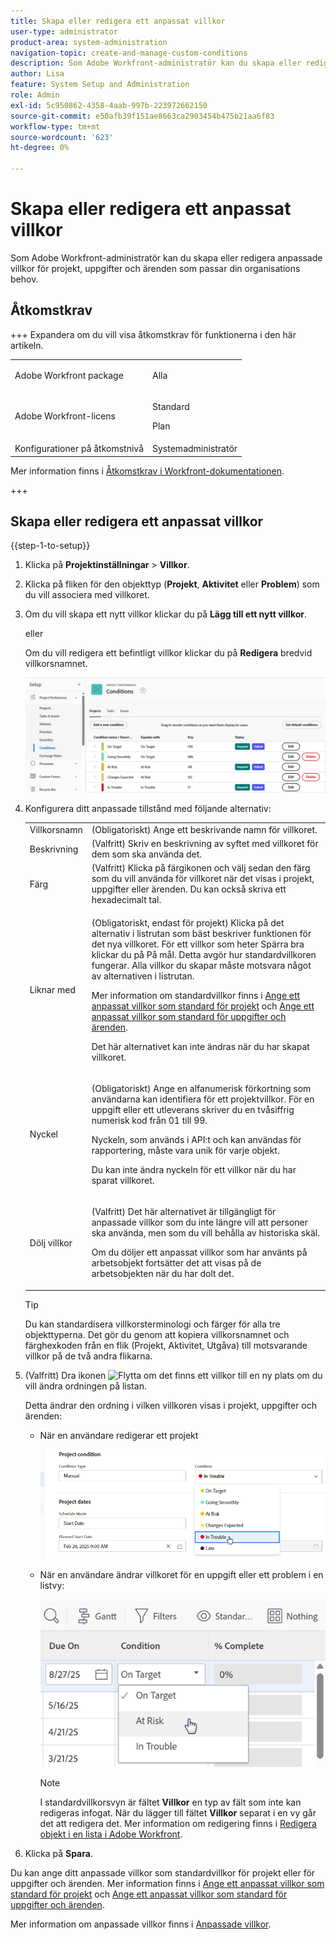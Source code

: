 ```yaml
---
title: Skapa eller redigera ett anpassat villkor
user-type: administrator
product-area: system-administration
navigation-topic: create-and-manage-custom-conditions
description: Som Adobe Workfront-administratör kan du skapa eller redigera anpassade villkor för projekt, uppgifter och ärenden som passar din organisations behov.
author: Lisa
feature: System Setup and Administration
role: Admin
exl-id: 5c950862-4358-4aab-997b-223972662150
source-git-commit: e50afb39f151ae8663ca2903454b475b21aa6f83
workflow-type: tm+mt
source-wordcount: '623'
ht-degree: 0%

---
```


# Skapa eller redigera ett anpassat villkor

Som Adobe Workfront-administratör kan du skapa eller redigera anpassade villkor för projekt, uppgifter och ärenden som passar din organisations behov.

## Åtkomstkrav

+++ Expandera om du vill visa åtkomstkrav för funktionerna i den här artikeln.

<table style="table-layout:auto"> 
 <col> 
 <col> 
 <tbody> 
  <tr> 
   <td>Adobe Workfront package</td> 
   <td><p>Alla</p></td> 
  </tr> 
  <tr> 
   <td>Adobe Workfront-licens</td> 
   <td><p>Standard</p>
       <p>Plan</p></td>
  </tr> 
  <tr> 
   <td>Konfigurationer på åtkomstnivå</td> 
   <td>Systemadministratör</td> 
  </tr> 
 </tbody> 
</table>

Mer information finns i [Åtkomstkrav i Workfront-dokumentationen](/help/quicksilver/administration-and-setup/add-users/access-levels-and-object-permissions/access-level-requirements-in-documentation.md).

+++

## Skapa eller redigera ett anpassat villkor

{{step-1-to-setup}}

1. Klicka på **Projektinställningar** > **Villkor**.

1. Klicka på fliken för den objekttyp (**Projekt**, **Aktivitet** eller **Problem**) som du vill associera med villkoret.

1. Om du vill skapa ett nytt villkor klickar du på **Lägg till ett nytt villkor**.

   eller

   Om du vill redigera ett befintligt villkor klickar du på **Redigera** bredvid villkorsnamnet.

   ![Redigera anpassat villkor](assets/custom-conditions-0825.png)

1. Konfigurera ditt anpassade tillstånd med följande alternativ:

   <table style="table-layout:auto"> 
    <col> 
    <col> 
    <tbody> 
     <tr> 
      <td>Villkorsnamn</td> 
      <td>(Obligatoriskt) Ange ett beskrivande namn för villkoret.</td> 
     </tr> 
     <tr> 
      <td>Beskrivning</td> 
      <td>(Valfritt) Skriv en beskrivning av syftet med villkoret för dem som ska använda det.</td> 
     </tr> 
     <tr> 
      <td>Färg</td> 
      <td>(Valfritt) Klicka på färgikonen och välj sedan den färg som du vill använda för villkoret när det visas i projekt, uppgifter eller ärenden. Du kan också skriva ett hexadecimalt tal.</td> 
     </tr> 
     <tr> 
      <td>Liknar med </td> 
      <td><p>(Obligatoriskt, endast för projekt) Klicka på det alternativ i listrutan som bäst beskriver funktionen för det nya villkoret. För ett villkor som heter Spärra bra klickar du på På mål. Detta avgör hur standardvillkoren fungerar. Alla villkor du skapar måste motsvara något av alternativen i listrutan.</p>
      <p>Mer information om standardvillkor finns i <a href="../../../administration-and-setup/customize-workfront/create-manage-custom-conditions/set-custom-condition-default-projects.md" class="MCXref xref">Ange ett anpassat villkor som standard för projekt</a> och <a href="../../../administration-and-setup/customize-workfront/create-manage-custom-conditions/set-custom-condition-default-tasks-issues.md" class="MCXref xref">Ange ett anpassat villkor som standard för uppgifter och ärenden</a>.</p>
      <p>Det här alternativet kan inte ändras när du har skapat villkoret.</p></td> 
     </tr> 
     <tr> 
      <td>Nyckel</td> 
      <td><p>(Obligatoriskt) Ange en alfanumerisk förkortning som användarna kan identifiera för ett projektvillkor. För en uppgift eller ett utleverans skriver du en tvåsiffrig numerisk kod från 01 till 99. </p>
      <p>Nyckeln, som används i API:t och kan användas för rapportering, måste vara unik för varje objekt.</p>
      <p>Du kan inte ändra nyckeln för ett villkor när du har sparat villkoret. </p></td> 
     </tr> 
     <tr> 
      <td>Dölj villkor</td> 
      <td><p>(Valfritt) Det här alternativet är tillgängligt för anpassade villkor som du inte längre vill att personer ska använda, men som du vill behålla av historiska skäl. </p>
      <p>Om du döljer ett anpassat villkor som har använts på arbetsobjekt fortsätter det att visas på de arbetsobjekten när du har dolt det. </p></td> 
     </tr> 
    </tbody> 
   </table>

   >[!TIP]
   >
   >Du kan standardisera villkorsterminologi och färger för alla tre objekttyperna. Det gör du genom att kopiera villkorsnamnet och färghexkoden från en flik (Projekt, Aktivitet, Utgåva) till motsvarande villkor på de två andra flikarna.

1. (Valfritt) Dra ikonen ![Flytta](assets/move-icon---dots.png) om det finns ett villkor till en ny plats om du vill ändra ordningen på listan.

   Detta ändrar den ordning i vilken villkoren visas i projekt, uppgifter och ärenden:

   * När en användare redigerar ett projekt

     ![Ändra villkor vid redigering av projekt](assets/change-condition-edit-project-0825.png)

   * När en användare ändrar villkoret för en uppgift eller ett problem i en listvy:

     ![Ändra villkor i listan](assets/change-conditions-list-dropdown-0925.png)

     >[!NOTE]
     >
     >I standardvillkorsvyn är fältet **Villkor** en typ av fält som inte kan redigeras infogat. När du lägger till fältet **Villkor** separat i en vy går det att redigera det. Mer information om redigering finns i [Redigera objekt i en lista i Adobe Workfront](/help/quicksilver/workfront-basics/navigate-workfront/use-lists/inline-edit-objects.md).

1. Klicka på **Spara**.

Du kan ange ditt anpassade villkor som standardvillkor för projekt eller för uppgifter och ärenden. Mer information finns i [Ange ett anpassat villkor som standard för projekt](../../../administration-and-setup/customize-workfront/create-manage-custom-conditions/set-custom-condition-default-projects.md) och [Ange ett anpassat villkor som standard för uppgifter och ärenden](../../../administration-and-setup/customize-workfront/create-manage-custom-conditions/set-custom-condition-default-tasks-issues.md).

Mer information om anpassade villkor finns i [Anpassade villkor](../../../administration-and-setup/customize-workfront/create-manage-custom-conditions/custom-conditions.md).


<!-- THIS WAS ORIGINALLY BETWEEN THE OTHER TWO BULLETS.
   * When a user is changing the condition for a task or issue on the Updates tab:

     ![Change condition when updating comment](assets/change-condition-update-comment.png)
   -->
